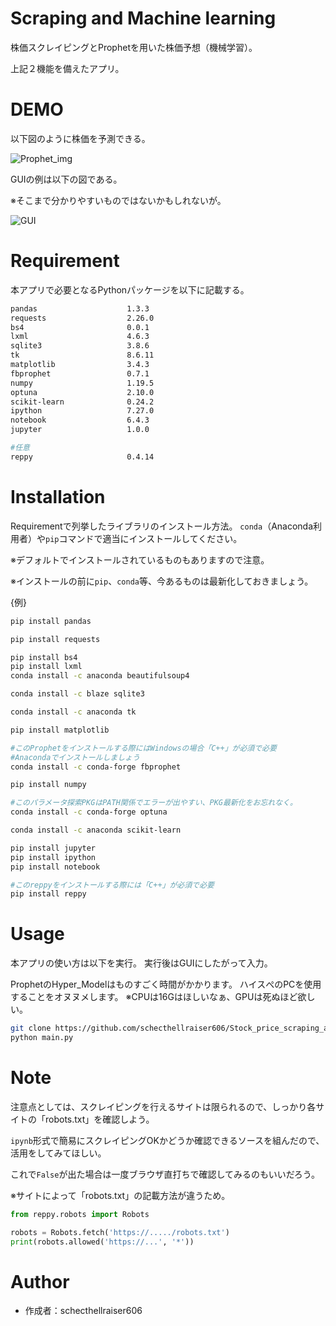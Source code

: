 # Scraping and Machine learning

株価スクレイピングとProphetを用いた株価予想（機械学習）。

上記２機能を備えたアプリ。
 
# DEMO
 
以下図のように株価を予測できる。

![Prophet_img](https://user-images.githubusercontent.com/89838264/139519280-7a94aa1e-3483-4064-9f6b-5f98e371c124.jpeg)

GUIの例は以下の図である。

※そこまで分かりやすいものではないかもしれないが。

![GUI](https://user-images.githubusercontent.com/89838264/139519752-b5587cbb-6a3b-4d8d-a3c2-1257ed83a5a2.png)

 
# Requirement
本アプリで必要となるPythonパッケージを以下に記載する。

```bash
pandas                    1.3.3
requests                  2.26.0
bs4                       0.0.1
lxml                      4.6.3
sqlite3                   3.8.6
tk                        8.6.11
matplotlib                3.4.3
fbprophet                 0.7.1
numpy                     1.19.5
optuna                    2.10.0
scikit-learn              0.24.2
ipython                   7.27.0
notebook                  6.4.3
jupyter                   1.0.0

#任意
reppy                     0.4.14
```

 
# Installation
 
Requirementで列挙したライブラリのインストール方法。
`conda`（Anaconda利用者）や`pip`コマンドで適当にインストールしてください。

※デフォルトでインストールされているものもありますので注意。

※インストールの前に`pip`、`conda`等、今あるものは最新化しておきましょう。
 
{例}

```bash
pip install pandas

pip install requests

pip install bs4
pip install lxml
conda install -c anaconda beautifulsoup4

conda install -c blaze sqlite3

conda install -c anaconda tk

pip install matplotlib

#このProphetをインストールする際にはWindowsの場合「C++」が必須で必要
#Anacondaでインストールしましょう
conda install -c conda-forge fbprophet

pip install numpy

#このパラメータ探索PKGはPATH関係でエラーが出やすい、PKG最新化をお忘れなく。
conda install -c conda-forge optuna

conda install -c anaconda scikit-learn

pip install jupyter
pip install ipython
pip install notebook

#このreppyをインストールする際には「C++」が必須で必要
pip install reppy
```
 
# Usage
 
本アプリの使い方は以下を実行。
実行後はGUIにしたがって入力。

ProphetのHyper_Modelはものすごく時間がかかります。
ハイスぺのPCを使用することをオヌヌメします。
※CPUは16Gはほしいなぁ、GPUは死ぬほど欲しい。

```bash
git clone https://github.com/schecthellraiser606/Stock_price_scraping_and_Predict
python main.py
```
 
# Note
 
注意点としては、スクレイピングを行えるサイトは限られるので、しっかり各サイトの「robots.txt」を確認しよう。

`ipynb`形式で簡易にスクレイピングOKかどうか確認できるソースを組んだので、活用をしてみてほしい。

これで`False`が出た場合は一度ブラウザ直打ちで確認してみるのもいいだろう。

※サイトによって「robots.txt」の記載方法が違うため。


```Python
from reppy.robots import Robots

robots = Robots.fetch('https://...../robots.txt')
print(robots.allowed('https://...', '*'))
```
 
# Author

* 作成者：schecthellraiser606 
